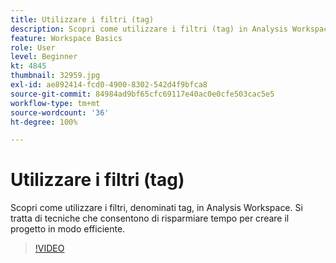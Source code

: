 ```yaml
---
title: Utilizzare i filtri (tag)
description: Scopri come utilizzare i filtri (tag) in Analysis Workspace
feature: Workspace Basics
role: User
level: Beginner
kt: 4845
thumbnail: 32959.jpg
exl-id: ae892414-fcd0-4900-8302-542d4f9bfca8
source-git-commit: 84984ad9bf65cfc69117e40ac0e0cfe503cac5e5
workflow-type: tm+mt
source-wordcount: '36'
ht-degree: 100%

---
```


# Utilizzare i filtri (tag)

Scopri come utilizzare i filtri, denominati tag, in Analysis Workspace. Si tratta di tecniche che consentono di risparmiare tempo per creare il progetto in modo efficiente.

>[!VIDEO](https://video.tv.adobe.com/v/36969/?quality=12&learn=on&captions=ita)

